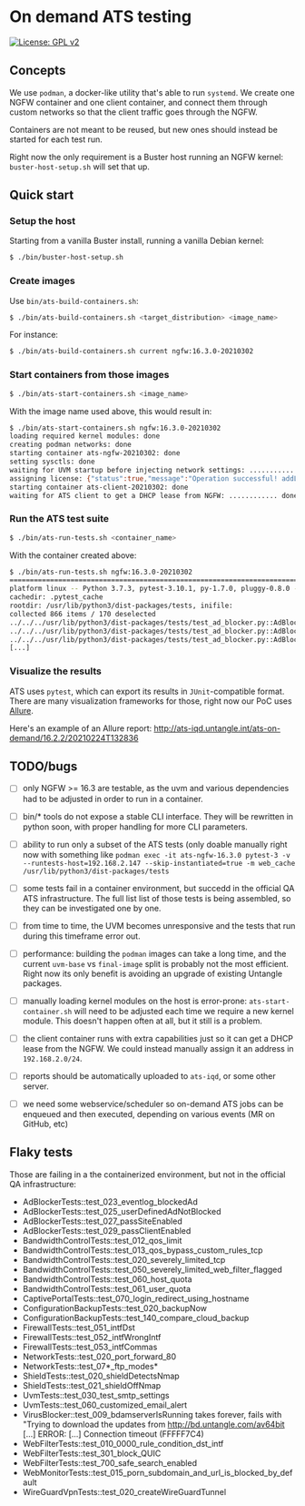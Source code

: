 On demand ATS testing
=====================

[![License: GPL v2](https://img.shields.io/badge/License-GPL%20v2-blue.svg)](https://www.gnu.org/licenses/old-licenses/gpl-2.0.en.html)

## Concepts

We use `podman`, a docker-like utility that's able to run `systemd`. We
create one NGFW container and one client container, and connect them
through custom networks so that the client traffic goes through the
NGFW.

Containers are not meant to be reused, but new ones should instead be
started for each test run.

Right now the only requirement is a Buster host running an NGFW kernel:
`buster-host-setup.sh` will set that up.

## Quick start


### Setup the host

Starting from a vanilla Buster install, running a vanilla Debian kernel:

```bash
$ ./bin/buster-host-setup.sh
```

### Create images

Use `bin/ats-build-containers.sh`:

```bash
$ ./bin/ats-build-containers.sh <target_distribution> <image_name>
```

For instance:

```bash
$ ./bin/ats-build-containers.sh current ngfw:16.3.0-20210302
```

### Start containers from those images

```bash
$ ./bin/ats-start-containers.sh <image_name>
```

With the image name used above, this would result in:

```bash
$ ./bin/ats-start-containers.sh ngfw:16.3.0-20210302
loading required kernel modules: done
creating podman networks: done
starting container ats-ngfw-20210302: done
setting sysctls: done
waiting for UVM startup before injecting network settings: .................... done
assigning license: {"status":true,"message":"Operation successful! addLicense, f2c7-825f-84cf-f452, UN-82-PRM-0010-MONTH, , 03\/02\/2021, "} done
starting container ats-client-20210302: done
waiting for ATS client to get a DHCP lease from NGFW: ............ done (192.168.2.129)
```

### Run the ATS test suite

```bash
$ ./bin/ats-run-tests.sh <container_name>
```

With the container created above:

```bash
$ ./bin/ats-run-tests.sh ngfw:16.3.0-20210302
===================================================================================================================================================== test session starts =====================================================================================================================================================
platform linux -- Python 3.7.3, pytest-3.10.1, py-1.7.0, pluggy-0.8.0 -- /usr/bin/python3
cachedir: .pytest_cache
rootdir: /usr/lib/python3/dist-packages/tests, inifile:
collected 866 items / 170 deselected
../../../usr/lib/python3/dist-packages/tests/test_ad_blocker.py::AdBlockerTests::test_010_clientIsOnline PASSED
../../../usr/lib/python3/dist-packages/tests/test_ad_blocker.py::AdBlockerTests::test_011_license_valid PASSED
../../../usr/lib/python3/dist-packages/tests/test_ad_blocker.py::AdBlockerTests::test_021_adIsBlocked PASSED
[...]
```

### Visualize the results

ATS uses `pytest`, which can export its results in `JUnit`-compatible
format. There are many visualization frameworks for those, right now our
PoC uses [Allure](https://github.com/allure-framework/allure2).

Here's an example of an Allure report:
  http://ats-iqd.untangle.int/ats-on-demand/16.2.2/20210224T132836

## TODO/bugs

- [ ] only NGFW >= 16.3 are testable, as the uvm and various
      dependencies had to be adjusted in order to run in a container.

- [ ] bin/* tools do not expose a stable CLI interface. They will be
      rewritten in python soon, with proper handling for more CLI
      parameters.

- [ ] ability to run only a subset of the ATS tests (only doable
      manually right now with something like `podman exec -it
      ats-ngfw-16.3.0 pytest-3 -v --runtests-host=192.168.2.147
      --skip-instantiated=true -m web_cache
      /usr/lib/python3/dist-packages/tests`
	  
- [ ] some tests fail in a container environment, but succedd in the
      official QA ATS infrastructure. The full list list of those tests
      is being assembled, so they can be investigated one by one.
	  
- [ ] from time to time, the UVM becomes unresponsive and the tests that
      run during this timeframe error out.
	  
- [ ] performance: building the `podman` images can take a long time,
      and the current `uvm-base` vs `final-image` split is probably not
      the most efficient. Right now its only benefit is avoiding an
      upgrade of existing Untangle packages.
	  
- [ ] manually loading kernel modules on the host is error-prone:
      `ats-start-container.sh` will need to be adjusted each time we
      require a new kernel module. This doesn't happen often at all, but
      it still is a problem.
	  
- [ ] the client container runs with extra capabilities just so it can
      get a DHCP lease from the NGFW. We could instead manually assign
      it an address in `192.168.2.0/24`.
	  
- [ ] reports should be automatically uploaded to `ats-iqd`, or some
      other server.

- [ ] we need some webservice/scheduler so on-demand ATS jobs can be
      enqueued and then executed, depending on various events (MR on
      GitHub, etc)

## Flaky tests

Those are failing in a the containerized environment, but not in the
official QA infrastructure:

- AdBlockerTests::test_023_eventlog_blockedAd
- AdBlockerTests::test_025_userDefinedAdNotBlocked
- AdBlockerTests::test_027_passSiteEnabled
- AdBlockerTests::test_029_passClientEnabled
- BandwidthControlTests::test_012_qos_limit
- BandwidthControlTests::test_013_qos_bypass_custom_rules_tcp
- BandwidthControlTests::test_020_severely_limited_tcp
- BandwidthControlTests::test_050_severely_limited_web_filter_flagged
- BandwidthControlTests::test_060_host_quota
- BandwidthControlTests::test_061_user_quota
- CaptivePortalTests::test_070_login_redirect_using_hostname
- ConfigurationBackupTests::test_020_backupNow
- ConfigurationBackupTests::test_140_compare_cloud_backup
- FirewallTests::test_051_intfDst
- FirewallTests::test_052_intfWrongIntf
- FirewallTests::test_053_intfCommas
- NetworkTests::test_020_port_forward_80
- NetworkTests::test_07*_ftp_modes*
- ShieldTests::test_020_shieldDetectsNmap
- ShieldTests::test_021_shieldOffNmap
- UvmTests::test_030_test_smtp_settings
- UvmTests::test_060_customized_email_alert
- VirusBlocker::test_009_bdamserverIsRunning takes forever, fails with "Trying to download the updates from http://bd.untangle.com/av64bit [...] ERROR: [...] Connection timeout (FFFFF7C4)
- WebFilterTests::test_010_0000_rule_condition_dst_intf
- WebFilterTests::test_301_block_QUIC
- WebFilterTests::test_700_safe_search_enabled
- WebMonitorTests::test_015_porn_subdomain_and_url_is_blocked_by_default
- WireGuardVpnTests::test_020_createWireGuardTunnel
